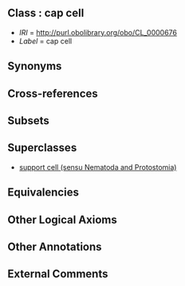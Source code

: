 
## Class : cap cell

 * *IRI* = http://purl.obolibrary.org/obo/CL_0000676
 * *Label* = cap cell

## Synonyms


## Cross-references


## Subsets


## Superclasses

 * [support cell (sensu Nematoda and Protostomia)](../../CL/78/CL_0000378.md)

## Equivalencies


## Other Logical Axioms


## Other Annotations


## External Comments

